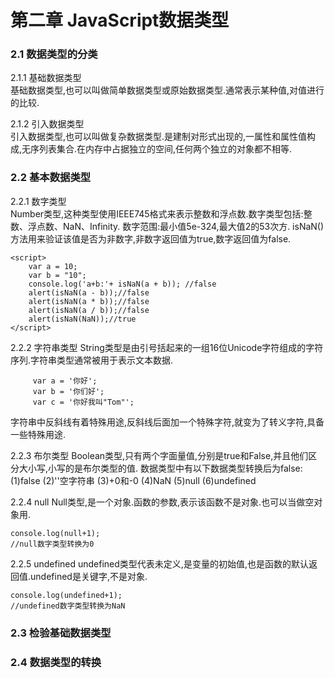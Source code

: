 #  第二章 JavaScript数据类型
### 2.1 数据类型的分类
2.1.1 基础数据类型  
基础数据类型,也可以叫做简单数据类型或原始数据类型.通常表示某种值,对值进行的比较.

2.1.2 引入数据类型  
引入数据类型,也可以叫做复杂数据类型.是建制对形式出现的,一属性和属性值构成,无序列表集合.在内存中占据独立的空间,任何两个独立的对象都不相等.

### 2.2 基本数据类型
2.2.1 数字类型  
Number类型,这种类型使用IEEE745格式来表示整数和浮点数.数字类型包括:整数、浮点数、NaN、Infinity.
数字范围:最小值5e-324,最大值2的53次方.
isNaN()方法用来验证该值是否为非数字,非数字返回值为true,数字返回值为false.

    <script>
        var a = 10;
        var b = "10";
        console.log('a+b:'+ isNaN(a + b)); //false
        alert(isNaN(a - b));//false
        alert(isNaN(a * b));//false
        alert(isNaN(a / b));//false
        alert(isNaN(NaN));//true
    </script>

2.2.2 字符串类型
String类型是由引号括起来的一组16位Unicode字符组成的字符序列.字符串类型通常被用于表示文本数据.

         var a = '你好';
         var b = '你们好';
         var c = '你好我叫"Tom"';

字符串中反斜线有着特殊用途,反斜线后面加一个特殊字符,就变为了转义字符,具备一些特殊用途.

2.2.3 布尔类型
Boolean类型,只有两个字面量值,分别是true和False,并且他们区分大小写,小写的是布尔类型的值.
数据类型中有以下数据类型转换后为false:
(1)false
(2)''空字符串
(3)+0和-0
(4)NaN
(5)null
(6)undefined

2.2.4 null
Null类型,是一个对象.函数的参数,表示该函数不是对象.也可以当做空对象用.

    console.log(null+1);
    //null数字类型转换为0
2.2.5 undefined
undefined类型代表未定义,是变量的初始值,也是函数的默认返回值.undefined是关键字,不是对象.

    console.log(undefined+1);
    //undefined数字类型转换为NaN

### 2.3 检验基础数据类型


### 2.4 数据类型的转换